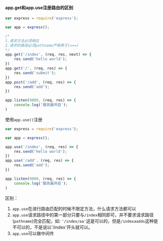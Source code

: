 #### app.get和app.use注册路由的区别

```js
var express = require('express');

var app = express();

/*
1.请求方法必须相应
2.请求的路径必须pathname严格等于(===)
*/
app.get('/index', (req, res, next) => {
	res.send('hello world');
})
app.get('/', (req, res) => {
	res.send('submit');
})
app.post('/add', (req, res) => {
	res.send('add');
})

app.listen(9000, (req, res) => {
	console.log('服务器开启');
)
```

使用`app.use()`注册

```js
var express = require('express');

var app = express();

app.use('/index', (req, res) => {
	res.send('hello world');
})
app.use('/add', (req, res) => {
	res.send('add');
})

app.listen(9000, (req, res) => {
	console.log('服务器开启');
)
```

区别：

1. `app.use`在进行路由匹配的时候不限定方法，什么请求方法都可以
2. `app.use`请求路径中的第一部分只要与`/index`相同即可，并不要求请求路径(`pathname`)完全匹配，如: `'/index/aa'`这是可以的，但是`/indexaadds`这种是不可以的，不是说以'/index'开头就可以。
3. `app.use`可以做中间件
